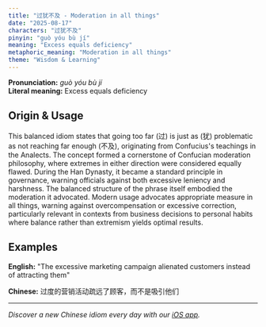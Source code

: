 ```yaml
---
title: "过犹不及 - Moderation in all things"
date: "2025-08-17"
characters: "过犹不及"
pinyin: "guò yóu bù jí"
meaning: "Excess equals deficiency"
metaphoric_meaning: "Moderation in all things"
theme: "Wisdom & Learning"
---
```


**Pronunciation:** *guò yóu bù jí*  
**Literal meaning:** Excess equals deficiency

## Origin & Usage

This balanced idiom states that going too far (过) is just as (犹) problematic as not reaching far enough (不及), originating from Confucius's teachings in the Analects. The concept formed a cornerstone of Confucian moderation philosophy, where extremes in either direction were considered equally flawed. During the Han Dynasty, it became a standard principle in governance, warning officials against both excessive leniency and harshness. The balanced structure of the phrase itself embodied the moderation it advocated. Modern usage advocates appropriate measure in all things, warning against overcompensation or excessive correction, particularly relevant in contexts from business decisions to personal habits where balance rather than extremism yields optimal results.

## Examples

**English:** "The excessive marketing campaign alienated customers instead of attracting them"

**Chinese:** 过度的营销活动疏远了顾客，而不是吸引他们

---

*Discover a new Chinese idiom every day with our [iOS app](https://apps.apple.com/us/app/daily-chinese-idioms/id6740611324).*
